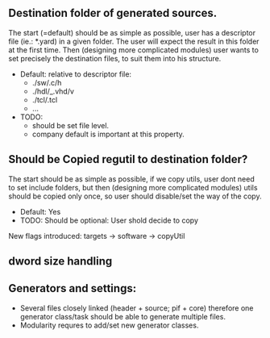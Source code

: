 ## Destination folder of generated sources.
The start (=default) should be as simple as possible, user has a descriptor file (ie.: *.yard) in a
given folder. The user will expect the result in this folder at the first time. Then  (designing
more complicated modules) user wants to set precisely  the destination files, to suit them into his
structure.

 - Default: relative to descriptor file:
    - ./sw/<modulename>.c/h
    - ./hdl/<modulename>_<subblock>.vhd/v
    - ./tcl/<modulename>.tcl
    - ...
  - TODO:
    - should be set file level.
    - company default is important at this property.

## Should be Copied regutil to destination folder?
The start should be as simple as possible, if we copy utils, user dont need to set include folders, 
but then (designing more complicated modules) utils should be copied only once, so user should
disable/set the way of the copy.

 - Default: Yes
 - TODO: Should be optional: User shold decide to copy

New flags introduced:
    targets -> software -> copyUtil

## dword size handling 


## Generators and settings:
 - Several files closely linked (header + source; pif + core) therefore one generator class/task should
   be able to generate multiple files.
 - Modularity requres to add/set new generator classes.